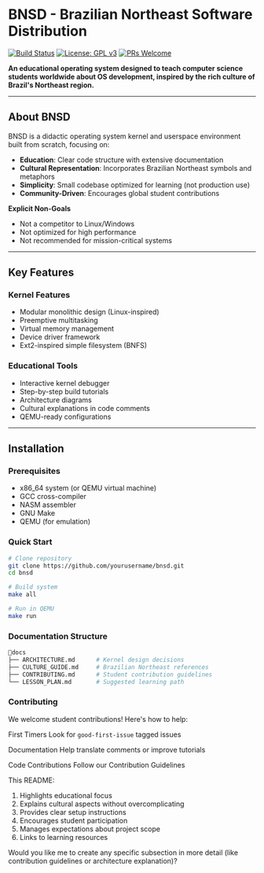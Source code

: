 # BNSD - Brazilian Northeast Software Distribution

[![Build Status](https://img.shields.io/github/actions/workflow/status/yourusername/bnsd/build.yml?style=flat-square)](https://github.com/yourusername/bnsd/actions)
[![License: GPL v3](https://img.shields.io/badge/License-GPLv3-blue.svg?style=flat-square)](https://www.gnu.org/licenses/gpl-3.0)
[![PRs Welcome](https://img.shields.io/badge/PRs-welcome-brightgreen.svg?style=flat-square)](https://makeapullrequest.com)

**An educational operating system designed to teach computer science students worldwide about OS development, inspired by the rich culture of Brazil's Northeast region.**

---

## About BNSD

BNSD is a didactic operating system kernel and userspace environment built from scratch, focusing on:
- **Education**: Clear code structure with extensive documentation
- **Cultural Representation**: Incorporates Brazilian Northeast symbols and metaphors
- **Simplicity**: Small codebase optimized for learning (not production use)
- **Community-Driven**: Encourages global student contributions

**Explicit Non-Goals**  
- Not a competitor to Linux/Windows  
- Not optimized for high performance  
- Not recommended for mission-critical systems  

---

## Key Features

### Kernel Features
- Modular monolithic design (Linux-inspired)
- Preemptive multitasking
- Virtual memory management
- Device driver framework
- Ext2-inspired simple filesystem (BNFS)

### Educational Tools
- Interactive kernel debugger
- Step-by-step build tutorials
- Architecture diagrams
- Cultural explanations in code comments
- QEMU-ready configurations
---

## Installation

### Prerequisites
- x86_64 system (or QEMU virtual machine)
- GCC cross-compiler
- NASM assembler
- GNU Make
- QEMU (for emulation)

### Quick Start
```bash
# Clone repository
git clone https://github.com/yourusername/bnsd.git
cd bnsd

# Build system
make all

# Run in QEMU
make run
```

### Documentation Structure
```bash
docs
├── ARCHITECTURE.md      # Kernel design decisions
├── CULTURE_GUIDE.md     # Brazilian Northeast references
├── CONTRIBUTING.md      # Student contribution guidelines
└── LESSON_PLAN.md       # Suggested learning path
```

### Contributing
We welcome student contributions! Here's how to help:

First Timers
Look for `good-first-issue` tagged issues

Documentation
Help translate comments or improve tutorials

Code Contributions
Follow our Contribution Guidelines

This README:
1. Highlights educational focus
2. Explains cultural aspects without overcomplicating
3. Provides clear setup instructions
4. Encourages student participation
5. Manages expectations about project scope
6. Links to learning resources

Would you like me to create any specific subsection in more detail (like contribution guidelines or architecture explanation)?
